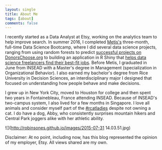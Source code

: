 ```yaml
---
layout: single
title: About Me
tags: [about]
comments: false
---
```


I recently started as a Data Analyst at Etsy, working on the analytics team to help improve search. In summer 2016, I completed [Metis's](http://www.thisismetis.com/data-science) three-month, full-time Data Science Bootcamp, where I did several data science projects, ranging from using random forests to predict [successful projects on DonorsChoose.org](https://github.com/robinsones/Predicting-Sucess-on-DonorsChoose) to building an application in R Shiny that [helps data science freelancers find their best-fit jobs](https://github.com/robinsones/Freelancer-Shiny-App). Before Metis, I graduated in June from INSEAD with a Master's degree in Management (specialization in Organizational Behavior). I also earned my bachelor's degree from Rice University in Decision Sciences, an interdisciplinary major I designed that focused on understanding how people behave and make decisions. 

I grew up in New York City, moved to Houston for college and then spent two years in Fontainebleau, France attending INSEAD. Because of INSEAD's two-campus system, I also lived for a few months in Singapore. I love all animals and consider myself part of the [#rcatladies](https://twitter.com/hashtag/rcatladies) despite not owning a cat. I do have a dog, Abby, who consistently surprises mountain hikers and Central Park joggers alike with her athletic ability.

![](http://robinsones.github.io/images/2015-07-31 14.03.51.jpg)

Disclaimer: At no point, including now, has this blog represented the opinion of my employer, Etsy. All views shared are my own.

